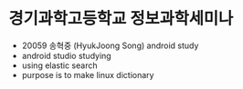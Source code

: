 # 경기과학고등학교 정보과학세미나
- 20059 송혁중 (HyukJoong Song) android study
- android studio studying
- using elastic search 
- purpose is to make linux dictionary 
